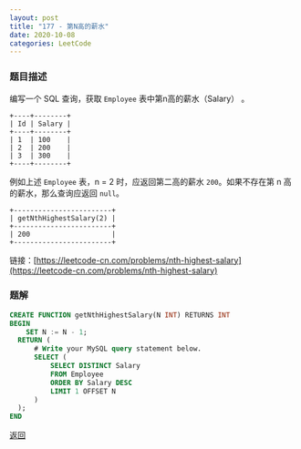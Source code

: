 ```yaml
---
layout: post
title: "177 - 第N高的薪水"
date: 2020-10-08
categories: LeetCode
---
```


### **题目描述**

编写一个 SQL 查询，获取 `Employee` 表中第n高的薪水（Salary） 。
```
+----+--------+
| Id | Salary |
+----+--------+
| 1  | 100    |
| 2  | 200    |
| 3  | 300    |
+----+--------+
```

例如上述 `Employee` 表，n = 2 时，应返回第二高的薪水 `200`。如果不存在第 n 高的薪水，那么查询应返回 `null`。

```
+------------------------+
| getNthHighestSalary(2) |
+------------------------+
| 200                    |
+------------------------+
```


链接：[https://leetcode-cn.com/problems/nth-highest-salary](https://leetcode-cn.com/problems/nth-highest-salary)


### **题解**
``` sql
CREATE FUNCTION getNthHighestSalary(N INT) RETURNS INT
BEGIN
    SET N := N - 1;
  RETURN (
      # Write your MySQL query statement below.
      SELECT (
          SELECT DISTINCT Salary
          FROM Employee
          ORDER BY Salary DESC
          LIMIT 1 OFFSET N
      )
  );
END
```


[返回](https://maxwell-blog.cn/leetcode/2020/10/08/leetcode.html)